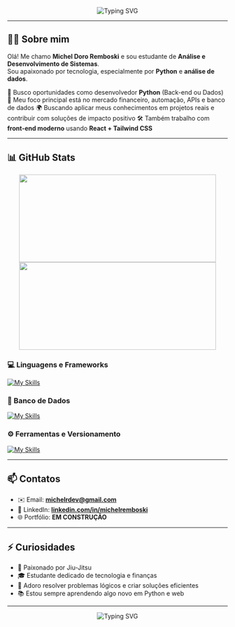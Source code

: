 <p align="center">
  <img src="https://readme-typing-svg.demolab.com?font=Fira+Code&size=22&pause=1000&color=00F7FF&center=true&vCenter=true&width=440&lines=Desenvolvedor+Python+e+Front-end;Estudante+de+ADS+%F0%9F%93%9A;Apaixonado+por+tecnologia+e+dados" alt="Typing SVG" />
</p>

---



## 👨‍💻 Sobre mim

Olá! Me chamo **Michel Doro Remboski** e sou estudante de **Análise e Desenvolvimento de Sistemas**.  
Sou apaixonado por tecnologia, especialmente por **Python** e **análise de dados**.

📍 Busco oportunidades como desenvolvedor **Python** (Back-end ou Dados)  
🎯 Meu foco principal está no mercado financeiro, automação, APIs e banco de dados 
🌍 Buscando aplicar meus conhecimentos em projetos reais e contribuir com soluções de impacto positivo 
🛠️ Também trabalho com **front-end moderno** usando **React + Tailwind CSS**

---
## 📊 GitHub Stats

<div align="center">
  <a href="https://github.com/anuraghazra/github-readme-stats">
    <img height="200" width="450" src="https://github-readme-stats.vercel.app/api?username=mremboski&theme=radical&card_width=450" />
  </a>
  <a href="https://github.com/anuraghazra/convoychat">
    <img height="200" width="450" src="https://github-readme-stats.vercel.app/api/top-langs?username=mremboski&layout=compact&langs_count=8&theme=radical&card_width=450" />
  </a>
</div>



### 💻 Linguagens e Frameworks

[![My Skills](https://skillicons.dev/icons?i=js,html,css,py,tailwind,react&perline=10)](https://skillicons.dev)

### 🧠 Banco de Dados

[![My Skills](https://skillicons.dev/icons?i=mysql,mongodb)](https://skillicons.dev)

### ⚙️ Ferramentas e Versionamento

[![My Skills](https://skillicons.dev/icons?i=vscode,pycharm,git,github&perline=10)](https://skillicons.dev)

---

## 📫 Contatos

- ✉️ Email: **michelrdev@gmail.com**
- 💼 LinkedIn: **[linkedin.com/in/michelremboski](https://linkedin.com/in/michel-remboski-0a8890229)**
- 🌐 Portfólio: **EM CONSTRUÇÃO**

---

## ⚡ Curiosidades

- 🥋 Paixonado por Jiu-Jitsu
- 🎓 Estudante dedicado de tecnologia e finanças
- 🧩 Adoro resolver problemas lógicos e criar soluções eficientes
- 📚 Estou sempre aprendendo algo novo em Python e web

---

<p align="center">
  <img src="https://readme-typing-svg.demolab.com?font=Fira+Code&size=22&pause=1000&color=00F7FF&center=true&vCenter=true&width=460&lines=Obrigado+por+Acessar+Meu+Perfil+%F0%9F%93%9A" alt="Typing SVG" />
</p>

